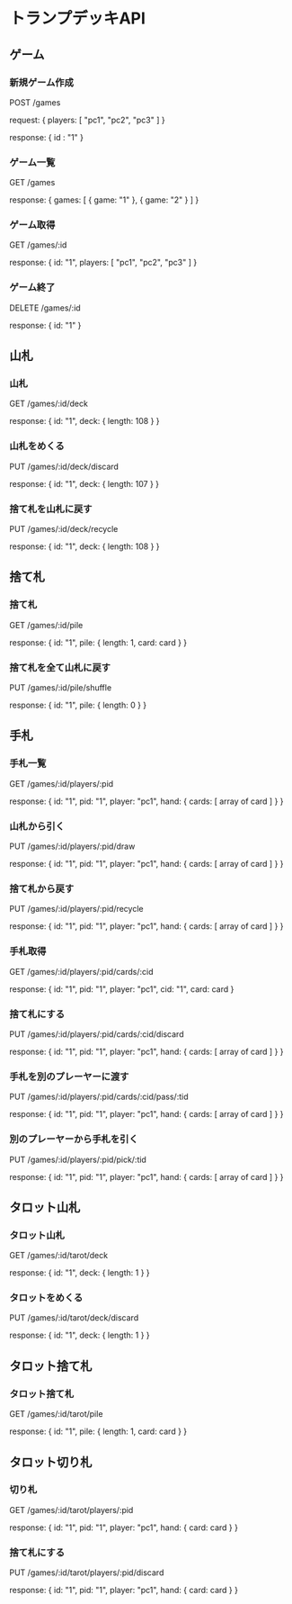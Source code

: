 # トランプデッキAPI

## ゲーム

### 新規ゲーム作成

POST /games

request: { players: [ "pc1", "pc2", "pc3" ] }

response: { id : "1" }

### ゲーム一覧

GET /games

response: { games: [ { game: "1" }, { game: "2" } ] }

### ゲーム取得

GET /games/:id

response: {
  id: "1",
  players: [ "pc1", "pc2", "pc3" ]
}

### ゲーム終了

DELETE /games/:id

response: { id: "1" }


## 山札

### 山札

GET /games/:id/deck

response: {
  id: "1",
  deck: { length: 108 }
}

### 山札をめくる

PUT /games/:id/deck/discard

response: {
  id: "1",
  deck: { length: 107 }
}

### 捨て札を山札に戻す

PUT /games/:id/deck/recycle

response: {
  id: "1",
  deck: { length: 108 }
}


## 捨て札

### 捨て札

GET /games/:id/pile

response: {
  id: "1",
  pile: {
    length: 1,
    card: card
  }
}

### 捨て札を全て山札に戻す

PUT /games/:id/pile/shuffle

response: {
  id: "1",
  pile: { length: 0 }
}


## 手札

### 手札一覧

GET /games/:id/players/:pid

response: {
  id: "1",
  pid: "1",
  player: "pc1",
  hand: { cards: [ array of card ] }
}

### 山札から引く

PUT /games/:id/players/:pid/draw

response: {
  id: "1",
  pid: "1",
  player: "pc1",
  hand: { cards: [ array of card ] }
}

### 捨て札から戻す

PUT /games/:id/players/:pid/recycle

response: {
  id: "1",
  pid: "1",
  player: "pc1",
  hand: { cards: [ array of card ] }
}

### 手札取得

GET /games/:id/players/:pid/cards/:cid

response: {
  id: "1",
  pid: "1",
  player: "pc1",
  cid: "1",
  card: card
}

### 捨て札にする

PUT /games/:id/players/:pid/cards/:cid/discard

response: {
  id: "1",
  pid: "1",
  player: "pc1",
  hand: { cards: [ array of card ] }
}

### 手札を別のプレーヤーに渡す

PUT /games/:id/players/:pid/cards/:cid/pass/:tid

response: {
  id: "1",
  pid: "1",
  player: "pc1",
  hand: { cards: [ array of card ] }
}

### 別のプレーヤーから手札を引く

PUT /games/:id/players/:pid/pick/:tid

response: {
  id: "1",
  pid: "1",
  player: "pc1",
  hand: { cards: [ array of card ] }
}


## タロット山札

### タロット山札

GET /games/:id/tarot/deck

response: {
  id: "1",
  deck: { length: 1 }
}

### タロットをめくる

PUT /games/:id/tarot/deck/discard

response: {
  id: "1",
  deck: { length: 1 }
}


## タロット捨て札

### タロット捨て札

GET /games/:id/tarot/pile

response: {
  id: "1",
  pile: {
    length: 1,
    card: card
  }
}


## タロット切り札

### 切り札

GET /games/:id/tarot/players/:pid

response: {
  id: "1",
  pid: "1",
  player: "pc1",
  hand: { card: card }
}

### 捨て札にする

PUT /games/:id/tarot/players/:pid/discard

response: {
  id: "1",
  pid: "1",
  player: "pc1",
  hand: { card: card }
}
